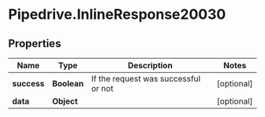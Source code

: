 # Pipedrive.InlineResponse20030

## Properties

Name | Type | Description | Notes
------------ | ------------- | ------------- | -------------
**success** | **Boolean** | If the request was successful or not | [optional] 
**data** | **Object** |  | [optional] 


